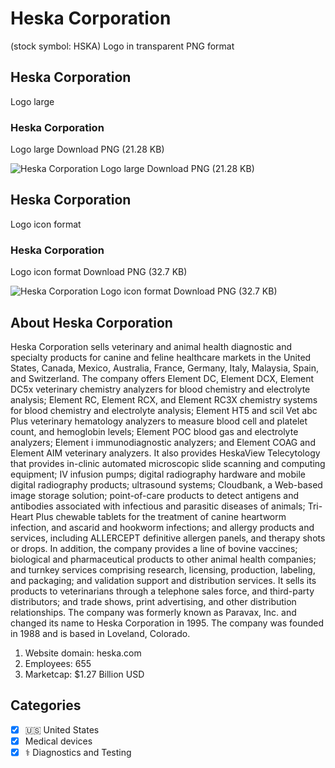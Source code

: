 # Heska Corporation
 (stock symbol: HSKA) Logo in transparent PNG format

## Heska Corporation
 Logo large

### Heska Corporation
 Logo large Download PNG (21.28 KB)

![Heska Corporation
 Logo large Download PNG (21.28 KB)](/img/orig/HSKA_BIG-59bd1b91.png)

## Heska Corporation
 Logo icon format

### Heska Corporation
 Logo icon format Download PNG (32.7 KB)

![Heska Corporation
 Logo icon format Download PNG (32.7 KB)](/img/orig/HSKA-e7be49e7.png)

## About Heska Corporation


Heska Corporation sells veterinary and animal health diagnostic and specialty products for canine and feline healthcare markets in the United States, Canada, Mexico, Australia, France, Germany, Italy, Malaysia, Spain, and Switzerland. The company offers Element DC, Element DCX, Element DC5x veterinary chemistry analyzers for blood chemistry and electrolyte analysis; Element RC, Element RCX, and Element RC3X chemistry systems for blood chemistry and electrolyte analysis; Element HT5 and scil Vet abc Plus veterinary hematology analyzers to measure blood cell and platelet count, and hemoglobin levels; Element POC blood gas and electrolyte analyzers; Element i immunodiagnostic analyzers; and Element COAG and Element AIM veterinary analyzers. It also provides HeskaView Telecytology that provides in-clinic automated microscopic slide scanning and computing equipment; IV infusion pumps; digital radiography hardware and mobile digital radiography products; ultrasound systems; Cloudbank, a Web-based image storage solution; point-of-care products to detect antigens and antibodies associated with infectious and parasitic diseases of animals; Tri-Heart Plus chewable tablets for the treatment of canine heartworm infection, and ascarid and hookworm infections; and allergy products and services, including ALLERCEPT definitive allergen panels, and therapy shots or drops. In addition, the company provides a line of bovine vaccines; biological and pharmaceutical products to other animal health companies; and turnkey services comprising research, licensing, production, labeling, and packaging; and validation support and distribution services. It sells its products to veterinarians through a telephone sales force, and third-party distributors; and trade shows, print advertising, and other distribution relationships. The company was formerly known as Paravax, Inc. and changed its name to Heska Corporation in 1995. The company was founded in 1988 and is based in Loveland, Colorado.

1. Website domain: heska.com
2. Employees: 655
3. Marketcap: $1.27 Billion USD


## Categories
- [x] 🇺🇸 United States
- [x] Medical devices
- [x] ⚕️ Diagnostics and Testing
